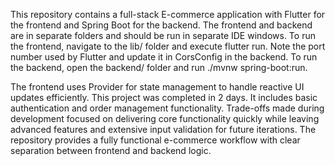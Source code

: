 This repository contains a full-stack E-commerce application with Flutter for the frontend and Spring Boot for the backend. The frontend and backend are in separate folders and should be run in separate IDE windows. To run the frontend, navigate to the lib/ folder and execute  flutter run. Note the port number used by Flutter and update it in CorsConfig in the backend. To run the backend, open the backend/ folder and run ./mvnw spring-boot:run.

The frontend uses Provider for state management to handle reactive UI updates efficiently. This project was completed in 2 days. It includes basic authentication and order management functionality. Trade-offs made during development focused on delivering core functionality quickly while leaving advanced features and extensive input validation for future iterations. The repository provides a fully functional e-commerce workflow with clear separation between frontend and backend logic.
